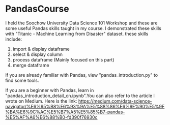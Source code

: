 # PandasCourse
I held the Soochow University Data Science 101 Workshop and these are some useful Pandas skills taught in my course.
I demonstrated these skills with "Titanic - Machine Learning from Disaster" dataset.
these skills include: 
  1. import & display dataframe
  2. select & display column
  3. process dataframe (Mainly focused on this part)
  4. merge dataframe

If you are already familiar with Pandas, view "pandas_introduction.py" to find some tools.

If you are a beginner with Pandas, learn in "pandas_introduction_detail_cn.ipynb".You can also refer to the article I wrote on Medium. Here is the link: 
https://medium.com/data-science-navigator/%E6%95%B8%E6%93%9A%E5%88%86%E6%9E%90%E5%9F%BA%E6%9C%AC%E5%B7%A5%E5%85%B7-pandas-%E5%AF%A6%E6%88%B0-fd390f76930c
